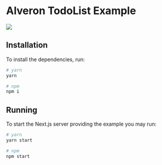 # Alveron TodoList Example

<img src="https://github.com/rofrischmann/alveron/blob/master/docs/res/TodoApp.gif">

## Installation

To install the dependencies, run:

```sh
# yarn
yarn

# npm
npm i
```

## Running

To start the Next.js server providing the example you may run:

```sh
# yarn
yarn start

# npm
npm start
```